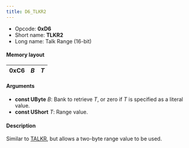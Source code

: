 ```yaml
---
title: D6_TLKR2
---
```


- Opcode: **0xD6**
- Short name: **TLKR2**
- Long name: Talk Range (16-bit)

#### Memory layout

| 0xC6 | *B* | *T* |
|------|-----|-----|

#### Arguments

- **const UByte** *B*: Bank to retrieve *T*, or zero if *T* is specified as a literal value.
- **const UShort** *T*: Range value.

#### Description

Similar to [TALKR](C5_TALKR), but allows a two-byte range value to be used.
